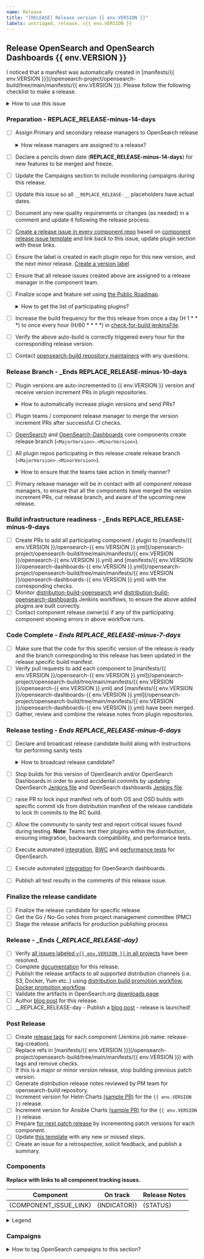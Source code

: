 ```yaml
---
name: Release
title: "[RELEASE] Release version {{ env.VERSION }}"
labels: untriaged, release, v{{ env.VERSION }}
---
```


## Release OpenSearch and OpenSearch Dashboards {{ env.VERSION }}

I noticed that a manifest was automatically created in [manifests/{{ env.VERSION }}](/opensearch-project/opensearch-build/tree/main/manifests/{{ env.VERSION }}). Please follow the following checklist to make a release.

<details><summary>How to use this issue</summary>
<p>

## This Release Issue

This issue captures the state of the OpenSearch release, its assignee is responsible for driving the release. Please contact them or @mention them on this issue for help. There are linked issues on components of the release where individual components can be tracked.  More details are included in the Maintainers [Release owner](https://github.com/opensearch-project/opensearch-build/blob/main/MAINTAINERS.md#release-owner) section.

## Release Steps

There are several steps to the release process, these steps are completed as the whole release and components that are behind present risk to the release.  The release owner completes the tasks in this ticket, whereas component owners resolve tasks on their ticket in their repositories.

Steps have completion dates for coordinating efforts between the components of a release; components can start as soon as they are ready far in advance of a future release.


### Plugin List

To aid in understanding the state of the release there is a table with status indicating each component state. This is updated based on the status of the component issues.

</p>
</details>

### Preparation - __REPLACE_RELEASE-minus-14-days__

- [ ] Assign Primary and secondary release managers to OpenSearch release
    <details><summary>How release managers are assigned to a release?</summary>
    <p>
  
  The primary release managers to a specific OpenSearch release will be assigned through volunteer model. The request for release managers will be posted in [OpenSearch public slack workspace](https://opensearch.slack.com/archives/C0561HRK961) (under releases channel) and selected on first come first served (FCFS) model. <br>**Note:** The release managers should be maintainer of at least one repository under OpenSearch GitHub organization.
  
  </p>
  </details>
- [ ] Declare a pencils down date (__REPLACE_RELEASE-minus-14-days__) for new features to be merged and freeze.
- [ ] Update the Campaigns section to include monitoring campaigns during this release. 
- [ ] Update this issue so all `__REPLACE_RELEASE-__` placeholders have actual dates.
- [ ] Document any new quality requirements or changes (as needed) in a comment and update it following the release process. 
- [ ] [Create a release issue in every component repo](https://github.com/opensearch-project/opensearch-plugins/blob/main/META.md#create-an-issue-in-all-plugin-repos) based on [component release issue template](https://github.com/opensearch-project/opensearch-build/blob/main/.github/ISSUE_TEMPLATE/component_release_template.md) and link back to this issue, update plugin section with these links.
- [ ] Ensure the label is created in each plugin repo for this new version, and the next minor release. [Create a version label](https://github.com/opensearch-project/opensearch-plugins/blob/main/META.md#create-or-update-labels-in-all-plugin-repos)
- [ ] Ensure that all release issues created above are assigned to a release manager in the component team.
- [ ] Finalize scope and feature set using [the Public Roadmap](https://github.com/orgs/opensearch-project/projects/1).
    <details><summary>How to get the list of participating plugins?</summary>
    <p>

  Please use the previous version [input manifest](https://github.com/opensearch-project/opensearch-build/tree/main/manifests) to create the input manifest for the upcoming version. Post the plugin list on the manifest in [OpenSearch public slack workspace](https://opensearch.slack.com/archives/C0561HRK961) to get the feedback from component release managers. The component release managers are responsible for providing any new plugins, updating plugin list corresponding to a release to primary release manager.

  </p>
  </details>


- [ ] Increase the build frequency for the this release from once a day (H 1 * * *) to once every hour (H/60 * * * *) in [check-for-build jenkinsFile](https://github.com/opensearch-project/opensearch-build/blob/main/jenkins/check-for-build.jenkinsfile).
- [ ] Verify the above auto-build is correctly triggered every hour for the corresponding release version.
- [ ] Contact [opensearch-build repository maintainers](https://github.com/opensearch-project/opensearch-build/blob/main/MAINTAINERS.md) with any questions.

### Release Branch - _Ends __REPLACE_RELEASE-minus-10-days__

- [ ] Plugin versions are auto-incremented to {{ env.VERSION }} version and receive version increment PRs in plugin repositories.
    <details><summary>How to automatically increase plugin versions and send PRs?</summary>
    <p>

  Please contact one of the [opensearch-build repository maintainers](https://github.com/opensearch-project/opensearch-build/blob/main/MAINTAINERS.md) to trigger [OpenSearch Plugin Increment Workflow](https://github.com/opensearch-project/opensearch-build/actions/workflows/os-increment-plugin-versions.yml) and [OpenSearch-Dashboards Plugin Increment Workflow](https://github.com/opensearch-project/opensearch-build/actions/workflows/osd-increment-plugin-versions.yml). These workflows will automatically create PRs to the corresponding plugin repositories. Please make sure all the plugins (See above: How to get the list of participating plugins?) are included in the workflow files of these GitHub Actions.

  </p>
  </details>
  

- [ ] Plugin teams / component release manager to merge the version increment PRs after successful CI checks.
- [ ] [OpenSearch](https://github.com/opensearch-project/OpenSearch/branches) and [OpenSearch-Dashboards](https://github.com/opensearch-project/OpenSearch-dashboards/branches) core components create release branch (`<MajorVersion>.<MinorVersion>`).
- [ ] All plugin repos participating in this release create release branch (`<MajorVersion>.<MinorVersion>`).
    <details><summary>How to ensure that the teams take action in timely manner?</summary>
    <p>

  The discussions around blockers, gaps will happen in [OpenSearch public slack workspace](https://opensearch.slack.com/archives/C0561HRK961). The primary release manager assigned to a release will tag the secondary release managers, repo managers to get the status update on any pending action item.

  </p>
  </details>
  
- [ ] Primary release manager will be in contact with all component release managers, to ensure that all the components have merged the version increment PRs, cut release branch, and aware of the upcoming new release.

### Build infrastructure readiness - _Ends __REPLACE_RELEASE-minus-9-days__
- [ ] Create PRs to add all participating component / plugin to [manifests/{{ env.VERSION }}/opensearch-{{ env.VERSION }}.yml](/opensearch-project/opensearch-build/tree/main/manifests/{{ env.VERSION }}/opensearch-{{ env.VERSION }}.yml) and [manifests/{{ env.VERSION }}/opensearch-dashboards-{{ env.VERSION }}.yml](/opensearch-project/opensearch-build/tree/main/manifests/{{ env.VERSION }}/opensearch-dashboards-{{ env.VERSION }}.yml) with the corresponding checks.
- [ ] Monitor [distribution-build-opensearch](https://build.ci.opensearch.org/job/distribution-build-opensearch/) and [distribution-build-opensearch-dashboards](https://build.ci.opensearch.org/job/distribution-build-opensearch-dashboards) Jenkins workflows, to ensure the above added plugins are built correctly.
- [ ] Contact component release owner(s) if any of the participating component showing errors in above workflow runs.

### Code Complete - _Ends __REPLACE_RELEASE-minus-7-days___
- [ ] Make sure that the code for this specific version of the release is ready and the branch corresponding to this release has been updated in the release specific build manifest.
- [ ] Verify pull requests to add each component to [manifests/{{ env.VERSION }}/opensearch-{{ env.VERSION }}.yml](/opensearch-project/opensearch-build/tree/main/manifests/{{ env.VERSION }}/opensearch-{{ env.VERSION }}.yml) and [manifests/{{ env.VERSION }}/opensearch-dashboards-{{ env.VERSION }}.yml](/opensearch-project/opensearch-build/tree/main/manifests/{{ env.VERSION }}/opensearch-dashboards-{{ env.VERSION }}.yml) have been merged.
- [ ] Gather, review and combine the release notes from plugin repositories.

### Release testing - _Ends __REPLACE_RELEASE-minus-6-days___
- [ ] Declare and broadcast release candidate build along with instructions for performing sanity tests 

  <details><summary>How to broadcast release candidate?</summary>
    <p>
  
  Broadcast the release candidate in [OpenSearch public slack workspace](https://opensearch.slack.com/archives/C0561HRK961) and the release GitHub issue using below format to gather votes.

  ##### Please vote for release candidate 1 for OpenSearch <version>

  ######  The artifacts can be downloaded from:

  * OpenSearch - #Build-number (Note: Windows version does not have performance analyzer plugin)
    * arm64 [[manifest](manifest.yml)] [[tar](opensearch-vesion-linux-arm64.tar.gz)] [[rpm](opensearch-vesion-linux-arm64.rpm)][[deb](opensearch-version-linux-arm64.deb)]
    * x64 [[manifest](manifest.yml)] [[tar](opensearch-version-linux-x64.tar.gz)] [[rpm](opensearch-version-linux-x64.rpm)] [[deb](opensearch-version-linux-x64.deb)] [[windows](opensearch-version-windows-x64.zip)]
  * OpenSearch Dashboards - #Build-number
    * arm64 [[manifest](manifest.yml)] [[tar](opensearch-dashboards-vesion-linux-arm64.tar.gz)] [[rpm](opensearch-dashboards-vesion-linux-arm64.rpm)][[deb](opensearch-dashboards-version-linux-arm64.deb)]
    * x64 [[manifest](manifest.yml)] [[tar](opensearch-dashboards-version-linux-x64.tar.gz)] [[rpm](opensearch-dashboards-version-linux-x64.rpm)] [[deb](opensearch-dashboards-version-linux-x64.deb)] [[windows](opensearch-dashboards-version-windows-x64.zip)]

   ###### You can execute the tests directly using the below command:

    Testing the Distribution
      Tests the OpenSearch distribution, including integration, backwards-compatibility and performance tests. <br>

    `./test.sh <test-type> <test-manifest-path> <path>`

  More info on testing the distribution: https://github.com/opensearch-project/opensearch-build/blob/main/README.md#testing-the-distribution

  The vote will be open until next <PLACEHOLDER FOR DAY>, i.e. until [<PLACEHOLDER FOR DATE AND TIME>]

  [ ] +1 approve
  [ ] +0 no opinion
  [ ] -1 disapprove (and reason why)

  </p>
  </details>

- [ ] Stop builds for this version of OpenSearch and/or OpenSearch Dashboards in order to avoid accidental commits by updating OpenSearch [Jenkins file](https://github.com/opensearch-project/opensearch-build/blob/main/jenkins/opensearch/distribution-build.jenkinsfile) and OpenSearch dashboards [Jenkins file](https://github.com/opensearch-project/opensearch-build/blob/main/jenkins/opensearch-dashboards/distribution-build.jenkinsfile). 
- [ ] raise PR to lock input manifest refs of both OS and OSD builds with specific commit ids from distribution manifest of the release candidate to lock th commits to the RC build.
- [ ] Allow the community to sanity test and report critical issues found during testing. **Note**: Teams test their plugins within the distribution, ensuring integration, backwards compatibility, and performance tests.
- [ ] Execute automated [integration](https://build.ci.opensearch.org/job/integ-test/), [BWC](https://build.ci.opensearch.org/job/bwc-test/) and [performance tests](https://build.ci.opensearch.org/job/perf-test/) for OpenSearch.
- [ ] Execute automated [integration](https://build.ci.opensearch.org/job/integ-test-opensearch-dashboards/) for OpenSearch dashboards.
- [ ] Publish all test results in the comments of this release issue.

### Finalize the release candidate
- [ ] Finalize the release candidate for specific release
- [ ] Get the Go / No-Go votes from project management committee (PMC)
- [ ] Stage the release artifacts for production publishing process

### Release - _Ends {__REPLACE_RELEASE-day}_

- [ ] Verify [all issues labeled `v{{ env.VERSION }}` in all projects](https://github.com/opensearch-project/project-meta#find-labeled-issues) have been resolved.
- [ ] Complete [documentation](https://github.com/opensearch-project/documentation-website) for this release.
-  [ ] Publish the release artifacts to all supported distribution channels (i.e. S3, Docker, Yum etc..) using [distribution build promotion workflow](https://build.ci.opensearch.org/job/distribution-promote-artifacts/), [Docker promotion workflow](https://build.ci.opensearch.org/job/docker-promotion/).
-  [ ] Validate the artifacts in OpenSearch.org [downloads page](https://opensearch.org/downloads)
- [ ] Author [blog post](https://github.com/opensearch-project/project-website) for this release.
- [ ] __REPLACE_RELEASE-day - Publish a [blog post](https://github.com/opensearch-project/project-website) - release is launched!

### Post Release

- [ ] Create [release tags](https://github.com/opensearch-project/opensearch-build/blob/main/jenkins/release-tag/release-tag.jenkinsfile) for each component (Jenkins job name: release-tag-creation).
- [ ] Replace refs in [manifests/{{ env.VERSION }}](/opensearch-project/opensearch-build/tree/main/manifests/{{ env.VERSION }}) with tags and remove checks.
- [ ] If this is a major or minor version release, stop building previous patch version.
- [ ] Generate distribution release notes reviewed by PM team for opensearch-build repository.
- [ ] Increment version for Helm Charts [(sample PR)](https://github.com/opensearch-project/helm-charts/pull/246) for the `{{ env.VERSION }}` release.
- [ ] Increment version for Ansible Charts [(sample PR)](https://github.com/opensearch-project/ansible-playbook/pull/50) for the `{{ env.VERSION }}` release.
- [ ] Prepare [for next patch release](https://github.com/opensearch-project/opensearch-plugins/blob/main/META.md#increment-a-version-in-every-plugin) by incrementing patch versions for each component.
- [ ] Update [this template](https://github.com/opensearch-project/opensearch-build/blob/main/.github/ISSUE_TEMPLATE/release_template.md) with any new or missed steps.
- [ ] Create an issue for a retrospective, solicit feedback, and publish a summary.

### Components

__Replace with links to all component tracking issues.__

| Component | On track | Release Notes |
| --------- | -------- | ----- |
| {COMPONENT_ISSUE_LINK} | {INDICATOR}} | {STATUS} |

<details><summary>Legend</summary>
<p>

| Symbol | Meaning |
| -------- | ---------- |
| :green_circle: | On track with overall release |
| :yellow_circle: | Missed last milestone |
| :red_circle: | Missed multiple milestones |

</p>
</details>

### Campaigns 
 <details><summary>How to tag OpenSearch campaigns to this section?</summary>
    <p>

* Filter all the issues tagged to "campaign" along with specific " OpenSearch version label" across all participating GitHub repos and add them to this section. 

   </p>

   </details>
